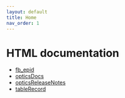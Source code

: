 ```yaml
---
layout: default
title: Home
nav_order: 1
---
```



# HTML documentation

* [fb_epid](fb_epid/index.md)
* [opticsDocs](opticsDocs.md)
* [opticsReleaseNotes](opticsReleaseNotes.md)
* [tableRecord](tableRecord.md)
